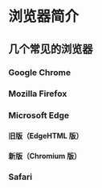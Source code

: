 # 浏览器简介

## 几个常见的浏览器

### Google Chrome

### Mozilla Firefox

### Microsoft Edge

#### 旧版（EdgeHTML 版）

#### 新版（Chromium 版）

### Safari
